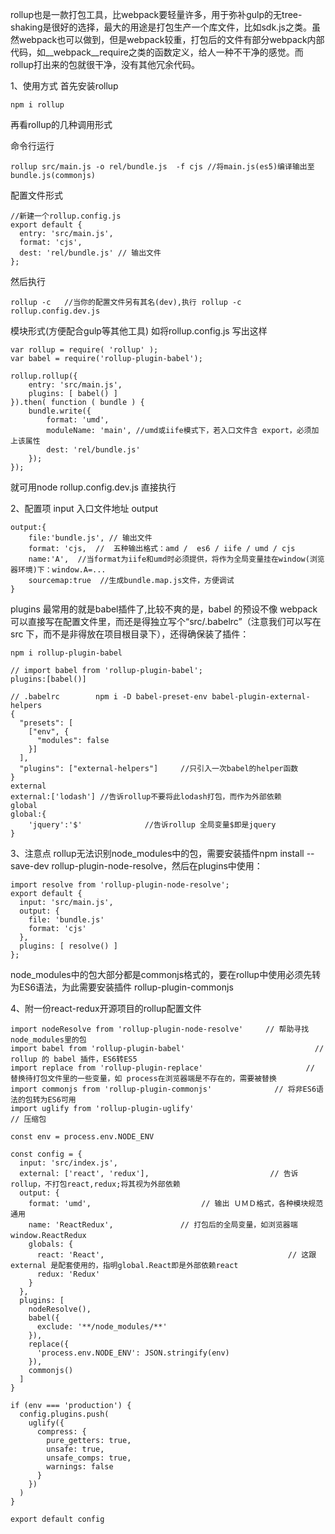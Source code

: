 rollup也是一款打包工具，比webpack要轻量许多，用于弥补gulp的无tree-shaking是很好的选择，最大的用途是打包生产一个库文件，比如sdk.js之类。虽然webpack也可以做到，但是webpack较重，打包后的文件有部分webpack内部代码，如__webpack__require之类的函数定义，给人一种不干净的感觉。而rollup打出来的包就很干净，没有其他冗余代码。

1、使用方式
首先安装rollup
```
npm i rollup
```
再看rollup的几种调用形式

命令行运行
```
rollup src/main.js -o rel/bundle.js  -f cjs //将main.js(es5)编译输出至bundle.js(commonjs)
```
配置文件形式
```
//新建一个rollup.config.js
export default {
  entry: 'src/main.js',
  format: 'cjs',
  dest: 'rel/bundle.js' // 输出文件
};
```
然后执行
```
rollup -c   //当你的配置文件另有其名(dev),执行 rollup -c rollup.config.dev.js
```
模块形式(方便配合gulp等其他工具)
如将rollup.config.js 写出这样
```
var rollup = require( 'rollup' );
var babel = require('rollup-plugin-babel');

rollup.rollup({
    entry: 'src/main.js',
    plugins: [ babel() ]
}).then( function ( bundle ) {
    bundle.write({
        format: 'umd',
        moduleName: 'main', //umd或iife模式下，若入口文件含 export，必须加上该属性
        dest: 'rel/bundle.js'
    });
});
```
就可用node rollup.config.dev.js 直接执行

2、配置项
input
入口文件地址
output
```
output:{
    file:'bundle.js', // 输出文件
    format: 'cjs,  //  五种输出格式：amd /  es6 / iife / umd / cjs
    name:'A',  //当format为iife和umd时必须提供，将作为全局变量挂在window(浏览器环境)下：window.A=...
    sourcemap:true  //生成bundle.map.js文件，方便调试
}
```
plugins
最常用的就是babel插件了,比较不爽的是，babel 的预设不像 webpack 可以直接写在配置文件里，而还是得独立写个“src/.babelrc”（注意我们可以写在 src 下，而不是非得放在项目根目录下），还得确保装了插件：
```
npm i rollup-plugin-babel
```
```
// import babel from 'rollup-plugin-babel';
plugins:[babel()]
```
```
// .babelrc        npm i -D babel-preset-env babel-plugin-external-helpers
{
  "presets": [
    ["env", {
      "modules": false
    }]
  ],
  "plugins": ["external-helpers"]     //只引入一次babel的helper函数
}
external
external:['lodash'] //告诉rollup不要将此lodash打包，而作为外部依赖
global
global:{
    'jquery':'$'              //告诉rollup 全局变量$即是jquery
}
```
3、注意点
rollup无法识别node_modules中的包，需要安装插件npm install --save-dev rollup-plugin-node-resolve，然后在plugins中使用：
```
import resolve from 'rollup-plugin-node-resolve';
export default {
  input: 'src/main.js',
  output: {
    file: 'bundle.js'
    format: 'cjs'
  },
  plugins: [ resolve() ]
};
```
node_modules中的包大部分都是commonjs格式的，要在rollup中使用必须先转为ES6语法，为此需要安装插件 rollup-plugin-commonjs

4、附一份react-redux开源项目的rollup配置文件
```
import nodeResolve from 'rollup-plugin-node-resolve'     // 帮助寻找node_modules里的包
import babel from 'rollup-plugin-babel'                             // rollup 的 babel 插件，ES6转ES5
import replace from 'rollup-plugin-replace'                       // 替换待打包文件里的一些变量，如 process在浏览器端是不存在的，需要被替换
import commonjs from 'rollup-plugin-commonjs'              // 将非ES6语法的包转为ES6可用
import uglify from 'rollup-plugin-uglify'                              // 压缩包

const env = process.env.NODE_ENV

const config = {
  input: 'src/index.js',
  external: ['react', 'redux'],                           // 告诉rollup，不打包react,redux;将其视为外部依赖
  output: {
    format: 'umd',       　　　　　　　　　　 // 输出 ＵＭＤ格式，各种模块规范通用
    name: 'ReactRedux',　　　　　　　　　// 打包后的全局变量，如浏览器端 window.ReactRedux　
    globals: {
      react: 'React',                                         // 这跟external 是配套使用的，指明global.React即是外部依赖react
      redux: 'Redux'
    }
  },
  plugins: [
    nodeResolve(),
    babel({
      exclude: '**/node_modules/**'
    }),
    replace({
      'process.env.NODE_ENV': JSON.stringify(env)
    }),
    commonjs()
  ]
}

if (env === 'production') {
  config.plugins.push(
    uglify({
      compress: {
        pure_getters: true,
        unsafe: true,
        unsafe_comps: true,
        warnings: false
      }
    })
  )
}

export default config
```
